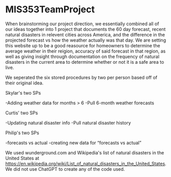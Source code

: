 # MIS353TeamProject

When brainstorming our project direction, we essentially combined all of our ideas together into 1 project that documents the 60 day forecast, recent natural disasters in relevent cities across America, and the difference in the projected forecast vs how the weather actually was that day. We are setting this website up to be a good reasource for homeowners to determine the average weather in their reigion, accuracy of said forecast in that region, as well as giving insight through documentation on the frequency of natural disasters in the current area to determine whether or not it is a safe area to live.

We seperated the six stored procedures by two per person based off of their original idea.

Skylar's two SPs

-Adding weather data for months > 6
-Pull 6-month weather forecasts

Curtis' two SPs

-Updating natural disaster info
-Pull natural disaster history

Philip's two SPs

-forecasts vs actual
-creating new data for “forecasts vs actual”

We used wunderground.com and Wikipedia's list of natural disasters in the United States at https://en.wikipedia.org/wiki/List_of_natural_disasters_in_the_United_States. We did not use ChatGPT to create any of the code used.
